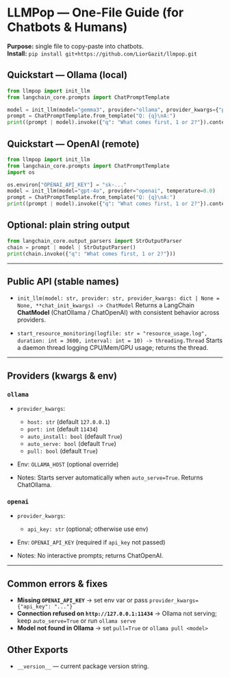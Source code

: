 # LLMPop — One-File Guide (for Chatbots & Humans)

**Purpose:** single file to copy-paste into chatbots.  
**Install:** `pip install git+https://github.com/LiorGazit/llmpop.git`

## Quickstart — Ollama (local)
```python
from llmpop import init_llm
from langchain_core.prompts import ChatPromptTemplate

model = init_llm(model="gemma3", provider="ollama", provider_kwargs={"pull": True}, temperature=0.0, verbose=False)
prompt = ChatPromptTemplate.from_template("Q: {q}\nA:")
print((prompt | model).invoke({"q": "What comes first, 1 or 2?"}).content)
```

## Quickstart — OpenAI (remote)

```python
from llmpop import init_llm
from langchain_core.prompts import ChatPromptTemplate
import os

os.environ["OPENAI_API_KEY"] = "sk-..."
model = init_llm(model="gpt-4o", provider="openai", temperature=0.0)
prompt = ChatPromptTemplate.from_template("Q: {q}\nA:")
print((prompt | model).invoke({"q": "What comes first, 1 or 2?"}).content)
```

## Optional: plain string output

```python
from langchain_core.output_parsers import StrOutputParser
chain = prompt | model | StrOutputParser()
print(chain.invoke({"q": "What comes first, 1 or 2?"}))
```

---

## Public API (stable names)

* `init_llm(model: str, provider: str, provider_kwargs: dict | None = None, **chat_init_kwargs) -> ChatModel`
  Returns a LangChain **ChatModel** (ChatOllama / ChatOpenAI) with consistent behavior across providers.

* `start_resource_monitoring(logfile: str = "resource_usage.log", duration: int = 3600, interval: int = 10) -> threading.Thread`
  Starts a daemon thread logging CPU/Mem/GPU usage; returns the thread.

---

## Providers (kwargs & env)

### `ollama`

* `provider_kwargs`:

  * `host: str` (default `127.0.0.1`)
  * `port: int` (default `11434`)
  * `auto_install: bool` (default `True`)
  * `auto_serve: bool` (default `True`)
  * `pull: bool` (default `True`)
* Env: `OLLAMA_HOST` (optional override)
* Notes: Starts server automatically when `auto_serve=True`. Returns ChatOllama.

### `openai`

* `provider_kwargs`:

  * `api_key: str` (optional; otherwise use env)
* Env: `OPENAI_API_KEY` (required if `api_key` not passed)
* Notes: No interactive prompts; returns ChatOpenAI.

---

## Common errors & fixes

* **Missing `OPENAI_API_KEY`** → set env var or pass `provider_kwargs={"api_key": "..."}`
* **Connection refused on `http://127.0.0.1:11434`** → Ollama not serving; keep `auto_serve=True` or run `ollama serve`
* **Model not found in Ollama** → set `pull=True` or `ollama pull <model>`  

## Other Exports
- `__version__` — current package version string.